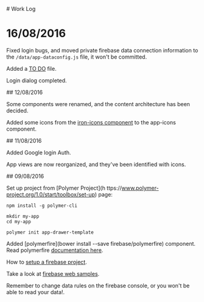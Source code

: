# Work Log

# 16/08/2016

Fixed login bugs, and moved private firebase data connection information to the `/data/app-dataconfig.js` file, it won't be committed.

Added a [TO DO](TODO.md) file.

Login dialog completed.

## 12/08/2016

Some components were renamed, and the content architecture has been decided.

Added some icons from the [iron-icons component](https://elements.polymer-project.org/elements/iron-icons?view=demo:demo/index.html&active=iron-icons) to the app-icons component.

## 11/08/2016

Added Google login Auth.

App views are now reorganized, and they've been identified with icons.

## 09/08/2016

Set up project from [Polymer Project](h ttps://www.polymer-project.org/1.0/start/toolbox/set-up) page:

```
npm install -g polymer-cli

mkdir my-app
cd my-app

polymer init app-drawer-template

```

Added [polymerfire](bower install --save firebase/polymerfire) component.
Read polymerfire [documentation here](https://elements.polymer-project.org/elements/polymerfire).

How to [setup a firebase project](https://firebase.google.com/docs/web/setup).

Take a look at [firebase web samples](https://firebase.google.com/docs/samples/#web).

Remember to change data rules on the firebase console, or you won't be able to read your data!.
